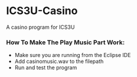# ICS3U-Casino
A casino program for ICS3U

### How To Make The Play Music Part Work: 

- Make sure you are running from the Eclipse IDE
- Add casinomusic.wav to the filepath
- Run and test the program
